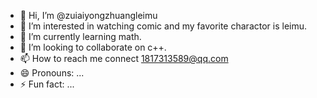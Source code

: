 - 👋 Hi, I’m @zuiaiyongzhuangleimu
- 👀 I’m interested in watching comic and my favorite charactor is leimu.
- 🌱 I’m currently learning math.
- 💞️ I’m looking to collaborate on c++.
- 📫 How to reach me connect 1817313589@qq.com
- 😄 Pronouns: ...
- ⚡ Fun fact: ...

<!---
zuiaiyongzhuangleimu/zuiaiyongzhuangleimu is a ✨ special ✨ repository because its `README.md` (this file) appears on your GitHub profile.
You can click the Preview link to take a look at your changes.
--->
